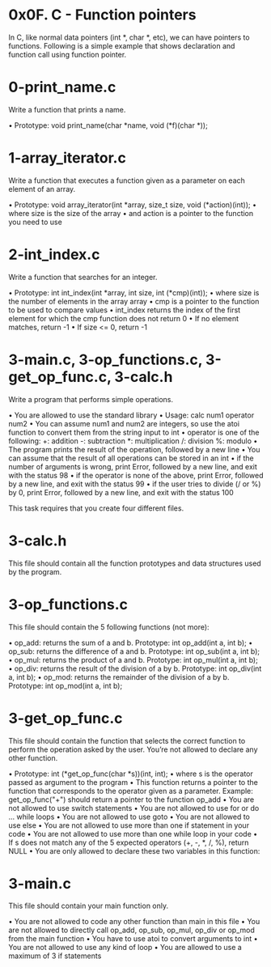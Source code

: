 # 0x0F. C - Function pointers
In C, like normal data pointers (int *, char *, etc), we can have pointers to functions. Following is a simple example that shows declaration and function call using function pointer.

# 0-print_name.c
Write a function that prints a name.

• Prototype: void print_name(char *name, void (*f)(char *));

# 1-array_iterator.c
Write a function that executes a function given as a parameter on each element of an array.

• Prototype: void array_iterator(int *array, size_t size, void (*action)(int));
• where size is the size of the array
• and action is a pointer to the function you need to use

# 2-int_index.c
Write a function that searches for an integer.

• Prototype: int int_index(int *array, int size, int (*cmp)(int));
• where size is the number of elements in the array array
• cmp is a pointer to the function to be used to compare values
• int_index returns the index of the first element for which the cmp function does not return 0
• If no element matches, return -1
• If size <= 0, return -1

# 3-main.c, 3-op_functions.c, 3-get_op_func.c, 3-calc.h
Write a program that performs simple operations.

• You are allowed to use the standard library
• Usage: calc num1 operator num2
• You can assume num1 and num2 are integers, so use the atoi function to convert them from the string input to int
• operator is one of the following:
      +: addition
      -: subtraction
      *: multiplication
      /: division
      %: modulo
• The program prints the result of the operation, followed by a new line
• You can assume that the result of all operations can be stored in an int
• if the number of arguments is wrong, print Error, followed by a new line, and exit with the status 98
• if the operator is none of the above, print Error, followed by a new line, and exit with the status 99
• if the user tries to divide (/ or %) by 0, print Error, followed by a new line, and exit with the status 100

This task requires that you create four different files.

# 3-calc.h
This file should contain all the function prototypes and data structures used by the program.

# 3-op_functions.c

This file should contain the 5 following functions (not more):

• op_add: returns the sum of a and b. Prototype: int op_add(int a, int b);
• op_sub: returns the difference of a and b. Prototype: int op_sub(int a, int b);
• op_mul: returns the product of a and b. Prototype: int op_mul(int a, int b);
• op_div: returns the result of the division of a by b. Prototype: int op_div(int a, int b);
• op_mod: returns the remainder of the division of a by b. Prototype: int op_mod(int a, int b);

# 3-get_op_func.c

This file should contain the function that selects the correct function to perform the operation asked by the user. You’re not allowed to declare any other function.

• Prototype: int (*get_op_func(char *s))(int, int);
• where s is the operator passed as argument to the program
• This function returns a pointer to the function that corresponds to the operator given as a parameter. Example: get_op_func("+") should return a pointer to the function op_add
• You are not allowed to use switch statements
• You are not allowed to use for or do ... while loops
• You are not allowed to use goto
• You are not allowed to use else
• You are not allowed to use more than one if statement in your code
• You are not allowed to use more than one while loop in your code
• If s does not match any of the 5 expected operators (+, -, *, /, %), return NULL
• You are only allowed to declare these two variables in this function:

# 3-main.c

This file should contain your main function only.

• You are not allowed to code any other function than main in this file
• You are not allowed to directly call op_add, op_sub, op_mul, op_div or op_mod from the main function
• You have to use atoi to convert arguments to int
• You are not allowed to use any kind of loop
• You are allowed to use a maximum of 3 if statements
